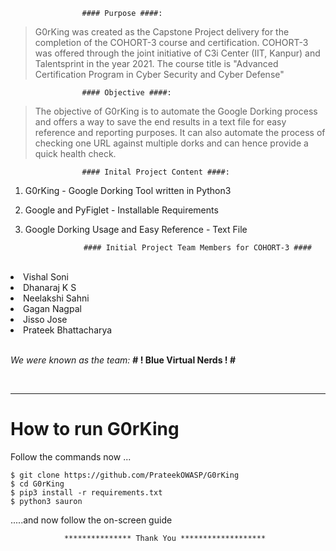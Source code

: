 					#### Purpose ####:

> G0rKing was created as the Capstone Project delivery for the completion of the COHORT-3 course and certification.
> COHORT-3 was offered through the joint initiative of C3i Center (IIT, Kanpur) and Talentsprint in the year 2021.
> The course title is "Advanced Certification Program in Cyber Security and Cyber Defense"


					#### Objective ####:

> The objective of G0rKing is to automate the Google Dorking process and offers a way to save the end results in a text file for easy reference and reporting purposes.
> It can also automate the process of checking one URL against multiple dorks and can hence provide a quick health check.


					#### Inital Project Content ####:

1. G0rKing - Google Dorking Tool written in Python3
2. Google and PyFiglet - Installable Requirements
3. Google Dorking Usage and Easy Reference - Text File


					#### Initial Project Team Members for COHORT-3 ####
<br> 
    
<li> Vishal Soni </li>
<li> Dhanaraj K S </li>
<li> Neelakshi Sahni </li>
<li> Gagan Nagpal </li>
<li> Jisso Jose </li>
<li> Prateek Bhattacharya </li>

<br>

<i>We were known as the team:</i> <b> # ! Blue Virtual Nerds ! # </b>

<br>

--------------------------------------


<h1> How to run G0rKing </h1>

Follow the commands now ...
```
$ git clone https://github.com/PrateekOWASP/G0rKing
$ cd G0rKing
$ pip3 install -r requirements.txt
$ python3 sauron
```
.....and now follow the on-screen guide


				*************** Thank You *******************
